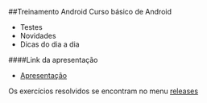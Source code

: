 ##Treinamento Android
Curso básico de Android
 - Testes
 - Novidades
 - Dicas do dia a dia

####Link da apresentação 
 - [Apresentação](https://docs.google.com/a/easytaxi.com.br/presentation/d/11BhzpGP4eEeW3Z9SFPmg8Zxf5qLkhwN6-Fia7hHkgqE)

Os exercícios resolvidos se encontram no menu [releases](https://github.com/esdrasdl/treinamento-android-testing/releases)